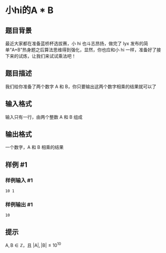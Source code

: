 # 小hi的A * B

## 题目背景

最近大家都在准备蓝桥杯选拔赛，小 hi 也斗志昂扬，做完了 lyx 发布的简单“A+B”热身题之后算法思维得到强化，显然，你也应和小 hi 一样，准备好了接下来的试炼，让我们来试试乘法吧！

## 题目描述

我们给你准备了两个数字 A 和 B，你只要输出这两个数字相乘的结果就可以了

## 输入格式

输入只有一行，由两个整数 A 和 B 组成

## 输出格式

一个数字，A 和 B 相乘的结果

## 样例 #1

### 样例输入 #1

```
10 1
```

### 样例输出 #1

```
10
```

## 提示

$\text{A},\text{B} \in \mathbb{Z}$，且 $|\text{A}|,|\text{B}| \le 10^{10}$